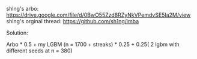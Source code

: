 
shlng's arbo: https://drive.google.com/file/d/0BwO55Zzd8RZyNkVPemdvSE5Ia2M/view
shlng's orginal thread: https://github.com/sh1ng/imba


Solution: 

Arbo * 0.5 + my LGBM (n = 1700 + streaks) * 0.25 + 0.25( 2 lgbm with different seeds at n = 380) 

